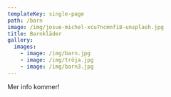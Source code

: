 ```yaml
---
templateKey: single-page
path: /barn
image: /img/josue-michel-xcu7ncmnfi8-unsplash.jpg
title: Barnkläder
gallery:
  images:
    - image: /img/barn.jpg
    - image: /img/tröja.jpg
    - image: /img/barn3.jpg
---
```

Mer info kommer!